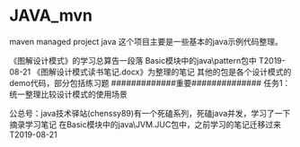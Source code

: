 # JAVA_mvn
maven managed project java
这个项目主要是一些基本的java示例代码整理。


《图解设计模式》的学习总算告一段落 Basic模块中的java\pattern包中 T2019-08-21 
    《图解设计模式读书笔记.docx》为整理的笔记
     其他的包是各个设计模式的demo代码，部分包括练习题
     #############重要##############
     任务1：统一整理比较设计模式的使用场景
     
 公总号：java技术驿站(chenssy89)有一个死磕系列，死磕java并发，学习了一下摘录学习笔记
 在Basic模块中的java\JVM.JUC包中，之前学习的笔记迁移过来 T2019-08-21
